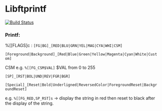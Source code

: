 # Libftprintf

[![Build Status](https://travis-ci.org/Lexouu77/Libftprintf.svg?branch=master)](https://travis-ci.org/Lexouu77/Libftprintf)

### Printf:

%[[FLAGS]c :
`[FG|BG]_[RED|BLU|GRN|YEL|MAG|CYA|WHI|CSM]`

`[Foreground|Background]_[Red|Blue|Green|Yellow|Magenta|Cyan|White|Custom]`

CSM e.g. `%[[FG_CSM$VAL]` $VAL from 0 to 255

`[SP]_[RST|BOL|UND|REV|FGR|BGR]`

`[Special]_[Reset|Bold|Underligned|ReversedColor|ForegroundReset|BackgroundReset]`

e.g. `%[[FG_RED,SP_RST]s` -> display the string in red then reset to black after the display of the string.
